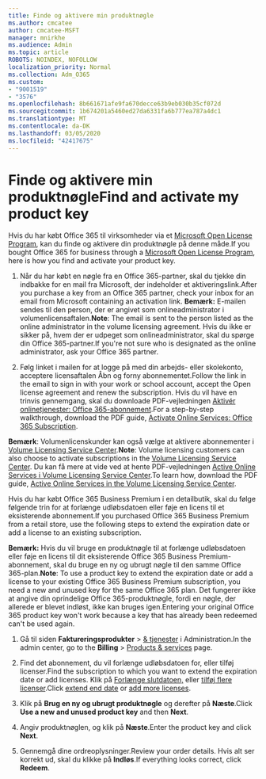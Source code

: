 ```yaml
---
title: Finde og aktivere min produktnøgle
ms.author: cmcatee
author: cmcatee-MSFT
manager: mnirkhe
ms.audience: Admin
ms.topic: article
ROBOTS: NOINDEX, NOFOLLOW
localization_priority: Normal
ms.collection: Adm_O365
ms.custom:
- "9001519"
- "3576"
ms.openlocfilehash: 8b661671afe9fa670decce63b9eb030b35cf072d
ms.sourcegitcommit: 1b674201a5460ed27da6331fa6b777ea787a4dc1
ms.translationtype: MT
ms.contentlocale: da-DK
ms.lasthandoff: 03/05/2020
ms.locfileid: "42417675"
---
```

# <a name="find-and-activate-my-product-key"></a><span data-ttu-id="3943d-102">Finde og aktivere min produktnøgle</span><span class="sxs-lookup"><span data-stu-id="3943d-102">Find and activate my product key</span></span>

<span data-ttu-id="3943d-103">Hvis du har købt Office 365 til virksomheder via et [Microsoft Open License Program](https://go.microsoft.com/fwlink/p/?LinkID=613298), kan du finde og aktivere din produktnøgle på denne måde.</span><span class="sxs-lookup"><span data-stu-id="3943d-103">If you bought Office 365 for business through a [Microsoft Open License Program](https://go.microsoft.com/fwlink/p/?LinkID=613298), here is how you find and activate your product key.</span></span>

1. <span data-ttu-id="3943d-104">Når du har købt en nøgle fra en Office 365-partner, skal du tjekke din indbakke for en mail fra Microsoft, der indeholder et aktiveringslink.</span><span class="sxs-lookup"><span data-stu-id="3943d-104">After you purchase a key from an Office 365 partner, check your inbox for an email from Microsoft containing an activation link.</span></span>  <span data-ttu-id="3943d-105">**Bemærk:** E-mailen sendes til den person, der er angivet som onlineadministrator i volumenlicensaftalen.</span><span class="sxs-lookup"><span data-stu-id="3943d-105">**Note**: The email is sent to the person listed as the online administrator in the volume licensing agreement.</span></span>  <span data-ttu-id="3943d-106">Hvis du ikke er sikker på, hvem der er udpeget som onlineadministrator, skal du spørge din Office 365-partner.</span><span class="sxs-lookup"><span data-stu-id="3943d-106">If you're not sure who is designated as the online administrator, ask your Office 365 partner.</span></span>

2. <span data-ttu-id="3943d-107">Følg linket i mailen for at logge på med din arbejds- eller skolekonto, acceptere licensaftalen Åbn og forny abonnementet.</span><span class="sxs-lookup"><span data-stu-id="3943d-107">Follow the link in the email to sign in with your work or school account, accept the Open license agreement and renew the subscription.</span></span>  <span data-ttu-id="3943d-108">Hvis du vil have en trinvis gennemgang, skal du downloade PDF-vejledningen [Aktivér onlinetjenester: Office 365-abonnement](https://go.microsoft.com/fwlink/p/?LinkId=618100).</span><span class="sxs-lookup"><span data-stu-id="3943d-108">For a step-by-step walkthrough, download the PDF guide, [Activate Online Services: Office 365 Subscription](https://go.microsoft.com/fwlink/p/?LinkId=618100).</span></span> 

<span data-ttu-id="3943d-109">**Bemærk**: Volumenlicenskunder kan også vælge at aktivere abonnementer i [Volume Licensing Service Center](https://go.microsoft.com/fwlink/p/?LinkID=282016).</span><span class="sxs-lookup"><span data-stu-id="3943d-109">**Note**: Volume licensing customers can also choose to activate subscriptions in the [Volume Licensing Service Center](https://go.microsoft.com/fwlink/p/?LinkID=282016).</span></span>  <span data-ttu-id="3943d-110">Du kan få mere at vide ved at hente PDF-vejledningen [Active Online Services i Volume Licensing Service Center](https://go.microsoft.com/fwlink/p/?LinkId=618096).</span><span class="sxs-lookup"><span data-stu-id="3943d-110">To learn how, download the PDF guide, [Active Online Services in the Volume Licensing Service Center](https://go.microsoft.com/fwlink/p/?LinkId=618096).</span></span>

<span data-ttu-id="3943d-111">Hvis du har købt Office 365 Business Premium i en detailbutik, skal du følge følgende trin for at forlænge udløbsdatoen eller føje en licens til et eksisterende abonnement.</span><span class="sxs-lookup"><span data-stu-id="3943d-111">If you purchased Office 365 Business Premium from a retail store, use the following steps to extend the expiration date or add a license to an existing subscription.</span></span>

<span data-ttu-id="3943d-112">**Bemærk:** Hvis du vil bruge en produktnøgle til at forlænge udløbsdatoen eller føje en licens til dit eksisterende Office 365 Business Premium-abonnement, skal du bruge en ny og ubrugt nøgle til den samme Office 365-plan.</span><span class="sxs-lookup"><span data-stu-id="3943d-112">**Note**: To use a product key to extend the expiration date or add a license to your existing Office 365 Business Premium subscription, you need a new and unused key for the same Office 365 plan.</span></span>  <span data-ttu-id="3943d-113">Det fungerer ikke at angive din oprindelige Office 365-produktnøgle, fordi en nøgle, der allerede er blevet indløst, ikke kan bruges igen.</span><span class="sxs-lookup"><span data-stu-id="3943d-113">Entering your original Office 365 product key won't work because a key that has already been redeemed can't be used again.</span></span>

1. <span data-ttu-id="3943d-114">Gå til siden **Faktureringsprodukter** > [& tjenester](https://go.microsoft.com/fwlink/p/?linkid=842054) i Administration.</span><span class="sxs-lookup"><span data-stu-id="3943d-114">In the admin center, go to the **Billing** > [Products & services](https://go.microsoft.com/fwlink/p/?linkid=842054) page.</span></span>

2. <span data-ttu-id="3943d-115">Find det abonnement, du vil forlænge udløbsdatoen for, eller tilføj licenser.</span><span class="sxs-lookup"><span data-stu-id="3943d-115">Find the subscription to which you want to extend the expiration date or add licenses.</span></span>  <span data-ttu-id="3943d-116">Klik på [Forlænge slutdatoen,](https://go.microsoft.com/fwlink/p/?linkid=842054) eller [tilføj flere licenser](https://go.microsoft.com/fwlink/p/?linkid=842054).</span><span class="sxs-lookup"><span data-stu-id="3943d-116">Click [extend end date](https://go.microsoft.com/fwlink/p/?linkid=842054) or [add more licenses](https://go.microsoft.com/fwlink/p/?linkid=842054).</span></span>

3. <span data-ttu-id="3943d-117">Klik på **Brug en ny og ubrugt produktnøgle** og derefter på **Næste**.</span><span class="sxs-lookup"><span data-stu-id="3943d-117">Click **Use a new and unused product key** and then **Next**.</span></span>

4. <span data-ttu-id="3943d-118">Angiv produktnøglen, og klik på **Næste**.</span><span class="sxs-lookup"><span data-stu-id="3943d-118">Enter the product key and click **Next**.</span></span>

5. <span data-ttu-id="3943d-119">Gennemgå dine ordreoplysninger.</span><span class="sxs-lookup"><span data-stu-id="3943d-119">Review your order details.</span></span>  <span data-ttu-id="3943d-120">Hvis alt ser korrekt ud, skal du klikke på **Indløs**.</span><span class="sxs-lookup"><span data-stu-id="3943d-120">If everything looks correct, click **Redeem**.</span></span>